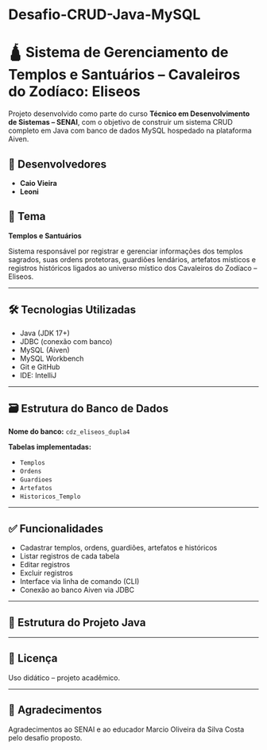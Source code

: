 # Desafio-CRUD-Java-MySQL

# 🛕 Sistema de Gerenciamento de Templos e Santuários – Cavaleiros do Zodíaco: Eliseos

Projeto desenvolvido como parte do curso **Técnico em Desenvolvimento de Sistemas – SENAI**, com o objetivo de construir um sistema CRUD completo em Java com banco de dados MySQL hospedado na plataforma Aiven.

## 👥 Desenvolvedores
- **Caio Vieira**
- **Leoni**

## 📌 Tema
**Templos e Santuários**

Sistema responsável por registrar e gerenciar informações dos templos sagrados, suas ordens protetoras, guardiões lendários, artefatos místicos e registros históricos ligados ao universo místico dos Cavaleiros do Zodíaco – Eliseos.

---

## 🛠 Tecnologias Utilizadas
- Java (JDK 17+)
- JDBC (conexão com banco)
- MySQL (Aiven)
- MySQL Workbench
- Git e GitHub
- IDE: IntelliJ

---

## 🗃 Estrutura do Banco de Dados

**Nome do banco:** `cdz_eliseos_dupla4`

**Tabelas implementadas:**
- `Templos`
- `Ordens`
- `Guardioes`
- `Artefatos`
- `Historicos_Templo`


---

## ✅ Funcionalidades
- Cadastrar templos, ordens, guardiões, artefatos e históricos
- Listar registros de cada tabela
- Editar registros
- Excluir registros
- Interface via linha de comando (CLI)
- Conexão ao banco Aiven via JDBC

---

## 📂 Estrutura do Projeto Java

---

## 📄 Licença
Uso didático – projeto acadêmico.

---

## 🙏 Agradecimentos
Agradecimentos ao SENAI e ao educador Marcio Oliveira da Silva Costa pelo desafio proposto.

